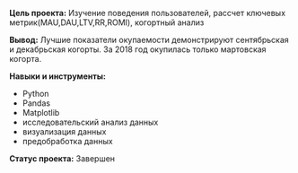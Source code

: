 **Цель проекта:** Изучение поведения пользователей, рассчет ключевых метрик(MAU,DAU,LTV,RR,ROMI), когортный анализ

**Вывод:** Лучшие показатели окупаемости демонстрируют сентябрьская и декабрьская когорты. За 2018 год окупилась только мартовская когорта.

**Навыки и инструменты:**

- Python
- Pandas
- Matplotlib
- исследовательский анализ данных
- визуализация данных
- предобработка данных

**Статус проекта:** Завершен


